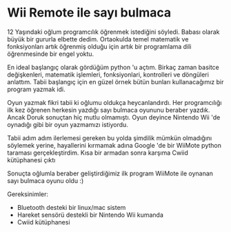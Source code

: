 Wii Remote ile sayı bulmaca
===========================

12 Yaşındaki oğlum programcılık öğrenmek istediğini söyledi. Babası olarak büyük bir gururla elbette dedim. Ortaokulda temel matematik ve fonksiyonları artık öğrenmiş olduğu için artık bir programlama dili öğrenmesinde bir engel yoktu.  

En ideal başlangıç olarak gördüğüm python 'u açtım. Birkaç zaman basitce değişkenleri, matematik işlemleri, fonksiyonlari, kontrolleri ve döngüleri anlattım. Tabii başlangıç için en güzel örnek bütün bunları kullanacağımız bir program yazmak idi.

Oyun yazmak fikri tabii ki oğlumu oldukça heycanlandırdı. Her programcılığı ilk kez öğrenen herkesin yazdığı sayı bulmaca oyununu beraber yazdık. Ancak Doruk sonuçtan hiç mutlu olmamıştı. Oyun deyince Nintendo Wii 'de oynadığı gibi bir oyun yazmamızı istiyordu.

Tabii adım adım ilerlemesi gereken bu yolda şimdilik mümkün olmadığını söylemek yerine, hayallerini kırmamak adına Google 'de bir WiiMote python taraması gerçekleştirdim. Kısa bir armadan sonra karşıma Cwiid kütüphanesi çıktı

Sonuçta oğlumla beraber geliştirdiğimiz ilk program WiiMote ile oynanan sayı bulmaca oyunu oldu :)

Gereksinimler:
* Bluetooth desteki bir linux/mac sistem
* Hareket sensörü destekli bir Nintendo Wii kumanda
* Cwiid kütüphanesi
